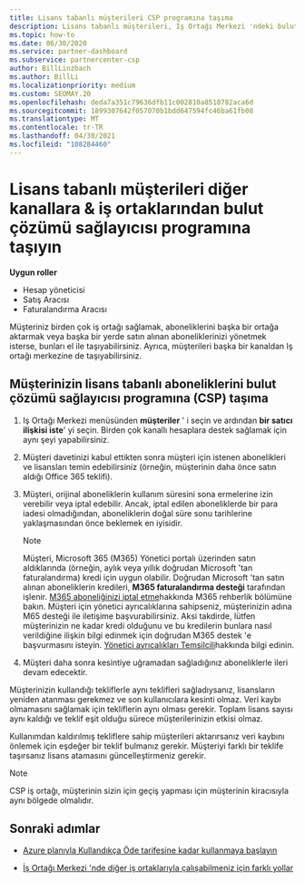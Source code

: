 ```yaml
---
title: Lisans tabanlı müşterileri CSP programına taşıma
description: Lisans tabanlı müşterileri, Iş Ortağı Merkezi 'ndeki bulut çözümü sağlayıcısı (CSP) programına diğer kanallardan veya başka bir iş ortağından taşımayı öğrenin.
ms.topic: how-to
ms.date: 06/30/2020
ms.service: partner-dashboard
ms.subservice: partnercenter-csp
author: BillLinzbach
ms.author: BillLi
ms.localizationpriority: medium
ms.custom: SEOMAY.20
ms.openlocfilehash: deda7a351c79636dfb11c002810a8510782aca6d
ms.sourcegitcommit: 1899307642f057070b1bdd647594fc46ba61fb08
ms.translationtype: MT
ms.contentlocale: tr-TR
ms.lasthandoff: 04/30/2021
ms.locfileid: "108284460"
---
```

# <a name="move-license-based-customers-from-other-channels--partners-to-the-cloud-solution-provider-program"></a>Lisans tabanlı müşterileri diğer kanallara & iş ortaklarından bulut çözümü sağlayıcısı programına taşıyın

**Uygun roller**

- Hesap yöneticisi
- Satış Aracısı
- Faturalandırma Aracısı

Müşteriniz birden çok iş ortağı sağlamak, aboneliklerini başka bir ortağa aktarmak veya başka bir yerde satın alınan aboneliklerinizi yönetmek isterse, bunları el ile taşıyabilirsiniz. Ayrıca, müşterileri başka bir kanaldan Iş ortağı merkezine de taşıyabilirsiniz.

## <a name="move-your-customers-license-based-subscriptions-to-the-cloud-solution-provider-program-csp"></a>Müşterinizin lisans tabanlı aboneliklerini bulut çözümü sağlayıcısı programına (CSP) taşıma

1. Iş Ortağı Merkezi menüsünden **müşteriler** ' i seçin ve ardından **bir satıcı ilişkisi iste**' yi seçin. Birden çok kanallı hesaplara destek sağlamak için aynı şeyi yapabilirsiniz.

2. Müşteri davetinizi kabul ettikten sonra müşteri için istenen abonelikleri ve lisansları temin edebilirsiniz (örneğin, müşterinin daha önce satın aldığı Office 365 teklifi).

3. Müşteri, orijinal aboneliklerin kullanım süresini sona ermelerine izin verebilir veya iptal edebilir. Ancak, iptal edilen aboneliklerde bir para iadesi olmadığından, aboneliklerin doğal süre sonu tarihlerine yaklaşmasından önce beklemek en iyisidir.


   >[!NOTE]
   >Müşteri, Microsoft 365 (M365) Yönetici portalı üzerinden satın aldıklarında (örneğin, aylık veya yıllık doğrudan Microsoft 'tan faturalandırma) kredi için uygun olabilir. Doğrudan Microsoft 'tan satın alınan aboneliklerin kredileri, **M365 faturalandırma desteği** tarafından işlenir. [M365 aboneliğinizi iptal etme](/microsoft-365/commerce/subscriptions/cancel-your-subscription)hakkında M365 rehberlik bölümüne bakın. Müşteri için yönetici ayrıcalıklarına sahipseniz, müşterinizin adına M65 desteği ile iletişime başvurabilirsiniz. Aksi takdirde, lütfen müşterinizin ne kadar kredi olduğunu ve bu kredilerin bunlara nasıl verildiğine ilişkin bilgi edinmek için doğrudan M365 destek 'e başvurmasını isteyin. [Yönetici ayrıcalıkları Temsilcili](customers-revoke-admin-privileges.md)hakkında bilgi edinin.


4. Müşteri daha sonra kesintiye uğramadan sağladığınız aboneliklerle ileri devam edecektir.

Müşterinizin kullandığı tekliflerle aynı teklifleri sağladıysanız, lisansların yeniden atanması gerekmez ve son kullanıcılara kesinti olmaz. Veri kaybı olmamasını sağlamak için tekliflerin aynı olması gerekir. Toplam lisans sayısı aynı kaldığı ve teklif eşit olduğu sürece müşterilerinizin etkisi olmaz.

Kullanımdan kaldırılmış tekliflere sahip müşterileri aktarırsanız veri kaybını önlemek için eşdeğer bir teklif bulmanız gerekir. Müşteriyi farklı bir teklife taşırsanız lisans atamasını güncelleştirmeniz gerekir.

>[!NOTE]
> CSP iş ortağı, müşterinin sizin için geçiş yapması için müşterinin kiracısıyla aynı bölgede olmalıdır.

## <a name="next-steps"></a>Sonraki adımlar

- [Azure planıyla Kullandıkça Öde tarifesine kadar kullanmaya başlayın](azure-plan-get-started.md)
 

- [İş Ortağı Merkezi 'nde diğer iş ortaklarıyla çalışabilmeniz için farklı yollar](work-with-other-partners.md)
